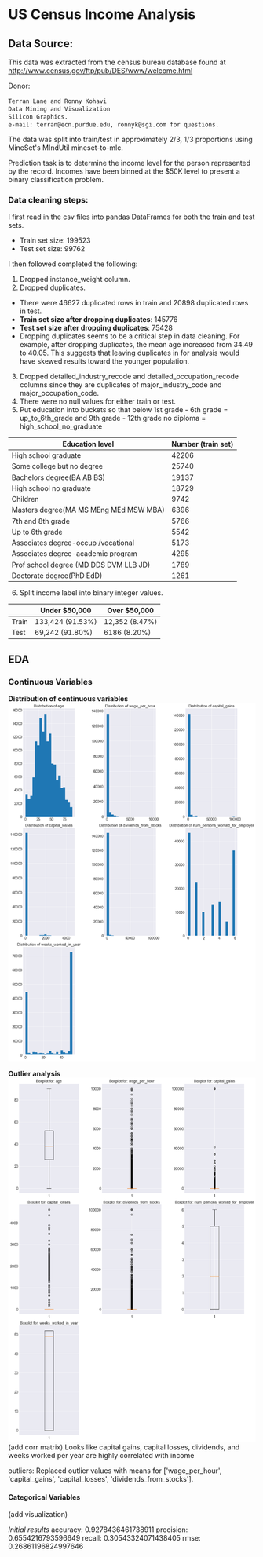 # US Census Income Analysis

## Data Source:
This data was extracted from the census bureau database found at http://www.census.gov/ftp/pub/DES/www/welcome.html

Donor:
```
Terran Lane and Ronny Kohavi
Data Mining and Visualization
Silicon Graphics.
e-mail: terran@ecn.purdue.edu, ronnyk@sgi.com for questions.
```
The data was split into train/test in approximately 2/3, 1/3 proportions using MineSet's MIndUtil mineset-to-mlc.

Prediction task is to determine the income level for the person represented by the record. Incomes have been binned at the $50K level to present a binary classification problem.


### Data cleaning steps:
I first read in the csv files into pandas DataFrames for both the train and test sets.

- Train set size: 199523
- Test set size: 99762

I then followed completed the following:
1. Dropped instance_weight column.
2. Dropped duplicates.
  - There were 46627 duplicated rows in train and 20898 duplicated rows in test.
  - **Train set size after dropping duplicates**: 145776
  - **Test set size after dropping duplicates**: 75428
  - Dropping duplicates seems to be a critical step in data cleaning. For example, after dropping duplicates, the mean age increased from 34.49 to 40.05. This suggests that leaving duplicates in for analysis would have skewed results toward the younger population.
3. Dropped detailed_industry_recode and detailed_occupation_recode columns since they are duplicates of major_industry_code and major_occupation_code.
4. There were no null values for either train or test.
5. Put education into buckets so that below 1st grade - 6th grade = up_to_6th_grade and 9th grade - 12th grade no diploma = high_school_no_graduate

| Education level  | Number (train set)  |
| --------------- | ------------- |
|High school graduate                 |     42206|
| Some college but no degree           |     25740|
| Bachelors degree(BA AB BS)            |    19137|
| High school no graduate                 |   18729|
|Children                                 |  9742|
| Masters degree(MA MS MEng MEd MSW MBA)   |  6396|
| 7th and 8th grade                         | 5766|
| Up to 6th grade                      |       5542|
| Associates degree-occup /vocational  |      5173|
| Associates degree-academic program    |     4295|
| Prof school degree (MD DDS DVM LLB JD) |    1789|
| Doctorate degree(PhD EdD)               |   1261|

6. Split income label into binary integer values.

|         | Under $50,000   | Over $50,000  |
| ------- | --------------- | ------------- |
| Train   | 133,424 (91.53%)| 12,352 (8.47%)|
| Test    | 69,242 (91.80%) | 6186 (8.20%)  |




## EDA

### Continuous Variables

**Distribution of continuous variables**
![hist](imgs/hist.png)

**Outlier analysis**
![boxplot](imgs/boxplot.png)
(add corr matrix)
Looks like capital gains, capital losses, dividends, and weeks worked per year are highly correlated with income

outliers:
Replaced outlier values with means for ['wage_per_hour', 'capital_gains', 'capital_losses', 'dividends_from_stocks'].

#### Categorical Variables
(add visualization)


*Initial results*
accuracy: 0.9278436461738911
precision: 0.6554216793596649
recall: 0.30543324071438405
rmse: 0.26861196824997646
